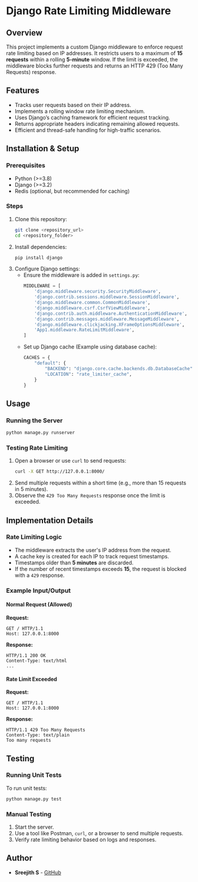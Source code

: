 # Django Rate Limiting Middleware

## Overview
This project implements a custom Django middleware to enforce request rate limiting based on IP addresses. It restricts users to a maximum of **15 requests** within a rolling **5-minute** window. If the limit is exceeded, the middleware blocks further requests and returns an HTTP 429 (Too Many Requests) response.

## Features
- Tracks user requests based on their IP address.
- Implements a rolling window rate limiting mechanism.
- Uses Django’s caching framework for efficient request tracking.
- Returns appropriate headers indicating remaining allowed requests.
- Efficient and thread-safe handling for high-traffic scenarios.

## Installation & Setup
### Prerequisites
- Python (>=3.8)
- Django (>=3.2)
- Redis (optional, but recommended for caching)

### Steps
1. Clone this repository:
   ```sh
   git clone <repository_url>
   cd <repository_folder>
   ```
2. Install dependencies:
   ```sh
   pip install django
   ```
3. Configure Django settings:
   - Ensure the middleware is added in `settings.py`:
     ```python
     MIDDLEWARE = [
         'django.middleware.security.SecurityMiddleware',
         'django.contrib.sessions.middleware.SessionMiddleware',
         'django.middleware.common.CommonMiddleware',
         'django.middleware.csrf.CsrfViewMiddleware',
         'django.contrib.auth.middleware.AuthenticationMiddleware',
         'django.contrib.messages.middleware.MessageMiddleware',
         'django.middleware.clickjacking.XFrameOptionsMiddleware',
         'App1.middleware.RateLimitMiddleware',
     ]
     ```
   - Set up Django cache (Example using database cache):
     ```python
     CACHES = {
         "default": {
             "BACKEND": "django.core.cache.backends.db.DatabaseCache",
             "LOCATION": "rate_limiter_cache",
         }
     }
     ```

## Usage
### Running the Server
```sh
python manage.py runserver
```

### Testing Rate Limiting
1. Open a browser or use `curl` to send requests:
   ```sh
   curl -X GET http://127.0.0.1:8000/
   ```
2. Send multiple requests within a short time (e.g., more than 15 requests in 5 minutes).
3. Observe the `429 Too Many Requests` response once the limit is exceeded.

## Implementation Details
### Rate Limiting Logic
- The middleware extracts the user's IP address from the request.
- A cache key is created for each IP to track request timestamps.
- Timestamps older than **5 minutes** are discarded.
- If the number of recent timestamps exceeds **15**, the request is blocked with a `429` response.

### Example Input/Output
#### Normal Request (Allowed)
**Request:**
```
GET / HTTP/1.1
Host: 127.0.0.1:8000
```
**Response:**
```
HTTP/1.1 200 OK
Content-Type: text/html
...
```

#### Rate Limit Exceeded
**Request:**
```
GET / HTTP/1.1
Host: 127.0.0.1:8000
```
**Response:**
```
HTTP/1.1 429 Too Many Requests
Content-Type: text/plain
Too many requests
```

## Testing
### Running Unit Tests
To run unit tests:
```sh
python manage.py test
```

### Manual Testing
1. Start the server.
2. Use a tool like Postman, `curl`, or a browser to send multiple requests.
3. Verify rate limiting behavior based on logs and responses.


## Author
- **Sreejith S** - [GitHub](https://github.com/sreejith-0087)


